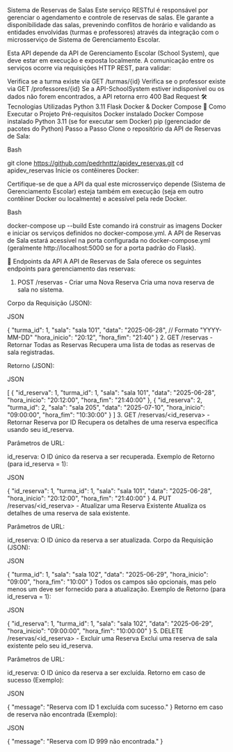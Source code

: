 Sistema de Reservas de Salas 
Este serviço RESTful é responsável por gerenciar o agendamento e controle de reservas de salas. Ele garante a disponibilidade das salas, prevenindo conflitos de horário e validando as entidades envolvidas (turmas e professores) através da integração com o microsserviço de Sistema de Gerenciamento Escolar.

Esta API depende da API de Gerenciamento Escolar (School System), que deve estar em execução e exposta localmente. A comunicação entre os serviços ocorre via requisições HTTP REST, para validar:

Verifica se a turma existe via GET /turmas/{id}
Verifica se o professor existe via GET /professores/{id}
Se a API-SchoolSystem estiver indisponível ou os dados não forem encontrados, a API retorna erro 400 Bad Request
🛠 Tecnologias Utilizadas
Python 3.11
Flask
Docker & Docker Compose
🚀 Como Executar o Projeto
Pré-requisitos
Docker instalado
Docker Compose instalado
Python 3.11 (se for executar sem Docker)
pip (gerenciador de pacotes do Python)
Passo a Passo
Clone o repositório da API de Reservas de Sala:

Bash

git clone https://github.com/pedrhnttz/apidev_reservas.git
cd apidev_reservas
Inicie os contêineres Docker:

Certifique-se de que a API da qual este microsserviço depende (Sistema de Gerenciamento Escolar) esteja também em execução (seja em outro contêiner Docker ou localmente) e acessível pela rede Docker.

Bash

docker-compose up --build
Este comando irá construir as imagens Docker e iniciar os serviços definidos no docker-compose.yml. A API de Reservas de Sala estará acessível na porta configurada no docker-compose.yml (geralmente http://localhost:5000 se for a porta padrão do Flask).

🎯 Endpoints da API
A API de Reservas de Sala oferece os seguintes endpoints para gerenciamento das reservas:

1. POST /reservas - Criar uma Nova Reserva
Cria uma nova reserva de sala no sistema.

Corpo da Requisição (JSON):

JSON

{
    "turma_id": 1,
    "sala": "sala 101",
    "data": "2025-06-28", // Formato "YYYY-MM-DD"
    "hora_inicio": "20:12",
    "hora_fim": "21:40"
}
2. GET /reservas - Retornar Todas as Reservas
Recupera uma lista de todas as reservas de sala registradas.

Retorno (JSON):

JSON

[
    {
        "id_reserva": 1,
        "turma_id": 1,
        "sala": "sala 101",
        "data": "2025-06-28",
        "hora_inicio": "20:12:00",
        "hora_fim": "21:40:00"
    },
    {
        "id_reserva": 2,
        "turma_id": 2,
        "sala": "sala 205",
        "data": "2025-07-10",
        "hora_inicio": "09:00:00",
        "hora_fim": "10:30:00"
    }
]
3. GET /reservas/<id_reserva> - Retornar Reserva por ID
Recupera os detalhes de uma reserva específica usando seu id_reserva.

Parâmetros de URL:

id_reserva: O ID único da reserva a ser recuperada.
Exemplo de Retorno (para id_reserva = 1):

JSON

{
    "id_reserva": 1,
    "turma_id": 1,
    "sala": "sala 101",
    "data": "2025-06-28",
    "hora_inicio": "20:12:00",
    "hora_fim": "21:40:00"
}
4. PUT /reservas/<id_reserva> - Atualizar uma Reserva Existente
Atualiza os detalhes de uma reserva de sala existente.

Parâmetros de URL:

id_reserva: O ID único da reserva a ser atualizada.
Corpo da Requisição (JSON):

JSON

{
    "turma_id": 1,
    "sala": "sala 102",
    "data": "2025-06-29",
    "hora_inicio": "09:00",
    "hora_fim": "10:00"
}
Todos os campos são opcionais, mas pelo menos um deve ser fornecido para a atualização.
Exemplo de Retorno (para id_reserva = 1):

JSON

{
    "id_reserva": 1,
    "turma_id": 1,
    "sala": "sala 102",
    "data": "2025-06-29",
    "hora_inicio": "09:00:00",
    "hora_fim": "10:00:00"
}
5. DELETE /reservas/<id_reserva> - Excluir uma Reserva
Exclui uma reserva de sala existente pelo seu id_reserva.

Parâmetros de URL:

id_reserva: O ID único da reserva a ser excluída.
Retorno em caso de sucesso (Exemplo):

JSON

{
    "message": "Reserva com ID 1 excluída com sucesso."
}
Retorno em caso de reserva não encontrada (Exemplo):

JSON

{
    "message": "Reserva com ID 999 não encontrada."
}
